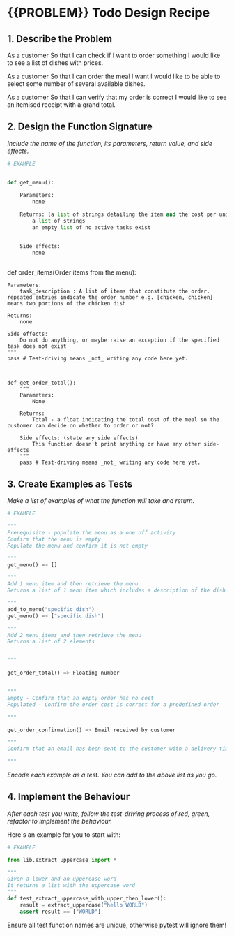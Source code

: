# {{PROBLEM}} Todo Design Recipe

## 1. Describe the Problem

As a customer
So that I can check if I want to order something
I would like to see a list of dishes with prices.

As a customer
So that I can order the meal I want
I would like to be able to select some number of several available dishes.

As a customer
So that I can verify that my order is correct
I would like to see an itemised receipt with a grand total.


## 2. Design the Function Signature

_Include the name of the function, its parameters, return value, and side effects._

```python
# EXAMPLE


def get_menu():
    
    Parameters: 
        none

    Returns: (a list of strings detailing the item and the cost per unit, and maybe the availability)
        a list of strings
        an empty list of no active tasks exist


    Side effects: 
        none
    
```

def order_items(Order items from the menu):
    
    Parameters: 
        task_description : A list of items that constitute the order. repeated entries indicate the order number e.g. [chicken, chicken] means two portions of the chicken dish

    Returns:
        none

    Side effects: 
        Do not do anything, or maybe raise an exception if the specified task does not exist
    """
    pass # Test-driving means _not_ writing any code here yet.
```


def get_order_total():
    """
    Parameters:
        None

    Returns: 
        Total - a float indicating the total cost of the meal so the customer can decide on whether to order or not?

    Side effects: (state any side effects)
        This function doesn't print anything or have any other side-effects
    """
    pass # Test-driving means _not_ writing any code here yet.
```


## 3. Create Examples as Tests

_Make a list of examples of what the function will take and return._

```python
# EXAMPLE

"""
Prerequisite - populate the menu as a one off activity
Confirm that the menu is empty
Populate the menu and confirm it is not empty

"""
get_menu() => []

"""
Add 1 menu item and then retrieve the menu
Returns a list of 1 menu item which includes a description of the dish and it's price

"""
add_to_menu("specific dish")
get_menu() => ["specific dish"]

"""
Add 2 menu items and then retrieve the menu
Returns a list of 2 elements


"""

get_order_total() => Floating number


"""
Empty - Confirm that an empty order has no cost
Populated - Confirm the order cost is correct for a predefined order

"""

get_order_confirmation() => Email received by customer

"""
Confirm that an email has been sent to the customer with a delivery time slot

"""

```

_Encode each example as a test. You can add to the above list as you go._

## 4. Implement the Behaviour

_After each test you write, follow the test-driving process of red, green, refactor to implement the behaviour._

Here's an example for you to start with:

```python
# EXAMPLE

from lib.extract_uppercase import *

"""
Given a lower and an uppercase word
It returns a list with the uppercase word
"""
def test_extract_uppercase_with_upper_then_lower():
    result = extract_uppercase("hello WORLD")
    assert result == ["WORLD"]
```

Ensure all test function names are unique, otherwise pytest will ignore them!
